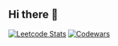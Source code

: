 ## Hi there 👋
[![Leetcode Stats](https://leetcard.jacoblin.cool/Maxus619?theme=dark&font=Noto%20Sans)](https://leetcode.com/Maxus619)
[![Codewars](https://github.r2v.ch/codewars?user=Maxus619&stroke=COLOR)](https://www.codewars.com/users/Maxus619)
<!--
**Maxus619/Maxus619** is a ✨ _special_ ✨ repository because its `README.md` (this file) appears on your GitHub profile.

Here are some ideas to get you started:

- 🔭 I’m currently working on ...
- 🌱 I’m currently learning ...
- 👯 I’m looking to collaborate on ...
- 🤔 I’m looking for help with ...
- 💬 Ask me about ...
- 📫 How to reach me: ...
- 😄 Pronouns: ...
- ⚡ Fun fact: ...
-->
